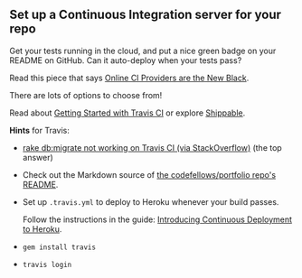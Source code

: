 ## Set up a Continuous Integration server for your repo

Get your tests running in the cloud, and put a nice green badge on your README on GitHub. Can it auto-deploy when your tests pass?

Read this piece that says [Online CI Providers are the New Black](http://jolicode.com/blog/online-ci-providers-are-the-new-black
).

There are lots of options to choose from!

Read about [Getting Started with Travis CI](http://about.travis-ci.org/docs/user/getting-started/) or explore [Shippable](http://www.shippable.com/).

**Hints** for Travis:

* [rake db:migrate not working on Travis CI (via StackOverflow)](http://stackoverflow.com/questions/10591599/rake-dbmigraion-not-working-on-travis-ci-build) (the top answer)

* Check out the Markdown source of [the codefellows/portfolio repo's README](https://github.com/codefellows/portfolio/tree/chapter-4).

* Set up `.travis.yml` to deploy to Heroku whenever your build passes.

  Follow the instructions in the guide:
[Introducing Continuous Deployment to Heroku](http://about.travis-ci.org/blog/2013-07-09-introducing-continuous-deployment-to-heroku/).

* `gem install travis`

* `travis login`